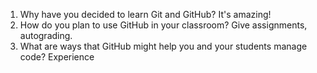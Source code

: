 1. Why have you decided to learn Git and GitHub?
It's amazing!
2. How do you plan to use GitHub in your classroom?
Give assignments, autograding. 
3. What are ways that GitHub might help you and your students manage code?
Experience
